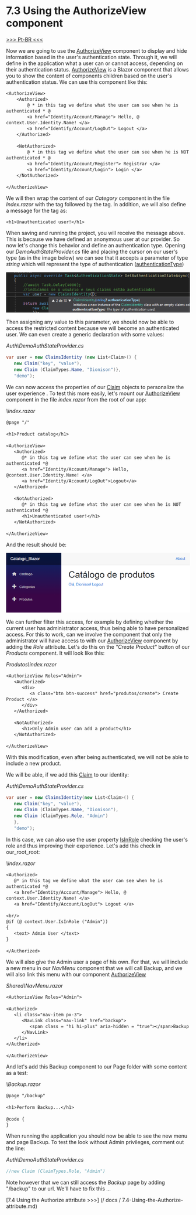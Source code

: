 # 7.3 Using the AuthorizeView component

[>>> Pt-BR <<<](/docs/7.3-Using-the-AuthorizeView-component-ptBR.md)

Now we are going to use the [AuthorizeView](https://docs.microsoft.com/en-us/dotnet/api/microsoft.aspnetcore.components.authorization.authorizeview?view=aspnetcore-5.0) component to display and hide information based in the user's authentication state. Through it, we will define in the application what a user can or cannot access, depending on their authentication status. [AuthorizeView](https://docs.microsoft.com/en-us/dotnet/api/microsoft.aspnetcore.components.authorization.authorizeview?view=aspnetcore-5.0) is a Blazor component that allows you to show the content of components children based on the user's authentication status. We can use this component like this:

```razor
<AuthorizeView>
    <Authorized>
        @ * in this tag we define what the user can see when he is authenticated * @
        <a href="Identity/Account/Manage"> Hello, @ context.User.Identity.Name! </a>
        <a href="Identify/Account/LogOut"> Logout </a>
    </Authorized>

    <NotAuthorized>
        @ * in this tag we define what the user can see when he is NOT authenticated * @
        <a href="Identity/Account/Register"> Registrar </a>
        <a href="Identity/Account/Login"> Login </a>
    </NotAuthorized>

</AuthorizeView>
```

 We will then wrap the content of our _Category_ component in the file _Index.razor_ with the tag _<AuthorizeView>_ followed by the <Authorized> tag. In addition, we will also define a message for the _<NotAuthorized>_ tag as:

```razor
<h1>Unauthenticated user!</h1>
```

When saving and running the project, you will receive the message above. This is because we have defined an anonymous user at our provider. So now let's change this behavior and define an authentication type. Opening our _DemoAuthStateProvider.cs_ file and placing the cursor on our user's type (as in the image below) we can see that it accepts a parameter of type _string_ which will represent the type of authentication ([authenticationType](https://docs.microsoft.com/en-us/dotnet/api/system.security.principal.iidentity.authenticationtype?view=net-5.0#System_Security_Principal_IIdentity_AuthenticationType))

![image.png](img/7.3a.png)

Then assigning any value to this parameter, we should now be able to access the restricted content because we will become an authenticated user. We can even create a generic declaration with some values:

_Auth\DemoAuthStateProvider.cs_
```c#
var user = new ClaimsIdentity (new List<Claim>() {
   new Claim("key", "value"),
   new Claim (ClaimTypes.Name, "Dionison")},
   "demo");
```

We can now access the properties of our [Claim](https://docs.microsoft.com/en-us/dotnet/api/system.identitymodel.claims.claim?view=netframework-4.8) objects to personalize the user experience . To test this more easily, let's mount our [AuthorizeView](https://docs.microsoft.com/en-us/dotnet/api/microsoft.aspnetcore.components.authorization.authorizeview?view=aspnetcore-5.0) component in the file _index.razor_ from the root of our app:

_\index.razor_
```razor
@page "/"

<h1>Product catalog</h1>

<AuthorizeView>
   <Authorized>
      @* in this tag we define what the user can see when he is authenticated *@
      <a href="Identity/Account/Manage"> Hello, @context.User.Identity.Name! </a>
      <a href="Identity/Account/LogOut">Logout</a>
   </Authorized>

   <NotAuthorized>
      @* in this tag we define what the user can see when he is NOT authenticated *@
      <h1>Unauthenticated user!</h1>
   </NotAuthorized>

</AuthorizeView>
```

And the result should be:

![image.png](img/7.3b.png)

We can further filter this access, for example by defining whether the current user has administrator access, thus being able to have personalized access. For this to work, can we involve the component that only the administrator will have access to with our [AuthorizeView](https://docs.microsoft.com/en-us/dotnet/api/microsoft.aspnetcore.components.authorization.authorizeview?view=aspnetcore-5.0) component by adding the _Role_ attribute. Let's do this on the _"Create Product"_ button of our _Products_ component. It will look like this:

_Produtos\index.razor_
```razor
<AuthorizeView Roles="Admin">
   <Authorized>
      <div>
         <a class="btn btn-success" href="produtos/create"> Create Product </a>
      </div>
   </Authorized>

   <NotAuthorized>
      <h1>Only Admin user can add a product</h1>
   </NotAuthorized>

</AuthorizeView>
```

With this modification, even after being authenticated, we will not be able to include a new product.

We will be able, if we add this [Claim](https://docs.microsoft.com/en-us/dotnet/api/system.identitymodel.claims.claim?view=netframework-4.8) to our identity:

_Auth\DemoAuthStateProvider.cs_
```c#
var user = new ClaimsIdentity(new List<Claim>() {
   new Claim("key", "value"),
   new Claim (ClaimTypes.Name, "Dionison"),
   new Claim (ClaimTypes.Role, "Admin")
   },
   "demo");
```

In this case, we can also use the user property [IsInRole](https://docs.microsoft.com/en-us/dotnet/api/microsoft.visualbasic.applicationservices.user.isinrole?view=net-5.0) checking the user's role and thus improving their experience. Let's add this check in our_root_root:

_\index.razor_
```razor
<Authorized>
   @* in this tag we define what the user can see when he is authenticated *@
   <a href="Identity/Account/Manage"> Hello, @ context.User.Identity.Name! </a>
   <a href="Identify/Account/LogOut"> Logout </a>

<br/>
@if (@ context.User.IsInRole ("Admin"))
{
   <text> Admin User </text>
}

</Authorized>
```

We will also give the Admin user a page of his own. For that, we will include a new menu in our _NavMenu_ component that we will call Backup, and we will also link this menu with our component [AuthorizeView](https://docs.microsoft.com/en-us/dotnet/api/microsoft.aspnetcore.components.authorization.authorizeview?view=aspnetcore-5.0)

_Shared\NavMenu.razor_
```razor
<AuthorizeView Roles="Admin">

<Authorized>
   <li class="nav-item px-3">
      <NavLink class="nav-link" href="backup">
         <span class = "hi hi-plus" aria-hidden = "true"></span>Backup
      </NavLink>
   </li>
</Authorized>

</AuthorizeView>
```

And let's add this Backup component to our Page folder with some content as a test:

_\Backup.razor_
```razor
@page "/backup"

<h1>Perform Backup...</h1>

@code {
}
```

When running the application you should now be able to see the new menu and page Backup. To test the look without Admin privileges, comment out the line:

_Auth\DemoAuthStateProvider.cs_
```c#
//new Claim (ClaimTypes.Role, "Admin")
```

Note however that we can still access the _Backup_ page by adding "/backup" to our url. We'll have to fix this ...

[7.4 Using the Authorize attribute >>>] (/ docs / 7.4-Using-the-Authorize-attribute.md)

